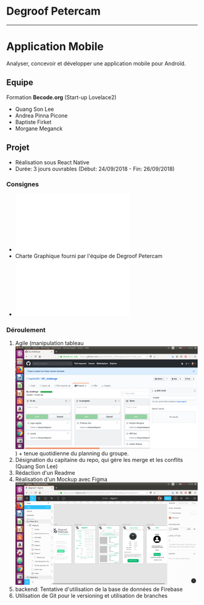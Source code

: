 # Degroof Petercam
___

# Application Mobile 

Analyser, concevoir et développer une application mobile pour Androïd.


## Equipe

Formation **Becode.org**  (Start-up Lovelace2)
* Quang Son Lee
* Andrea Pinna Picone
* Baptiste Firket
* Morgane Meganck


## Projet

* Réalisation sous React Native 
* Durée: 3 jours ouvrables (Début: 24/09/2018 - Fin: 26/09/2018)


### Consignes 

* ![Consignes](Becode28sept-1.odp)
* Charte Graphique fourni par l'équipe de Degroof Petercam
* ![Synthèse du Challenge](DegroofPetercam-challenge2018.pdf)



### Déroulement

1. Agile (manipulation tableau ![kanban](kanbandp.png)) + tenue quotidienne du planning du groupe.  
2. Désignation du capitaine du repo, qui gère les merge et les conflits (Quang Son Lee)
3. Rédaction d'un Readme
4. Réalisation d'un Mockup avec Figma ![Mockup](dpchal.png)
5. backend: Tentative d'utilisation de la base de données de Firebase
6. Utilisation de Git pour le versioning et utilisation de branches



